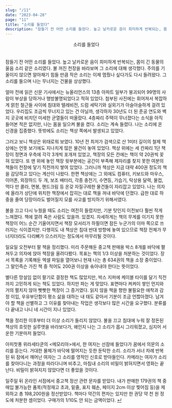 ```yaml
---
slug: "/11"
date: "2023-04-28"
page: "11"
title: "소리를 들었다"
description: "잠들기 전 어떤 소리를 들었다. 높고 날카로운 음이 희미하게 반복되는, 몸이 긴 동물의 울음 소리 같은 소리였다."
---
```


<div style="text-align: center;">
    <div class="post-line" style="display: inline-block; line-height:160%">
    소리를 들었다
    </div>
</div>

<br>

잠들기 전 어떤 소리를 들었다. 높고 날카로운 음이 희미하게 반복되는, 몸이 긴 동물의 울음 소리 같은 소리였다. 불 꺼진 천장을 바라보며 그 소리에 대해 생각했다. 주의를 기울이지 않으면 알아채기 힘들 만큼 작은 소리는 이제 멈췄나 싶다가도 다시 들려왔다. 그 소리를 들으며 나는 무너지는 건물을 상상했다.

얼마 전에 읽은 신문 기사에서는 뉴올리언스의 13층 아파트 일부가 붕괴되어 99명의 사람이 부상을 당하거나 행방불명되었다고 적혀 있었다. 첨부된 사진에는 휘어져서 복잡하게 얽힌 철근들 사이에 침대와 텔레비전, 드럼 세탁기와 실외기가 아슬아슬하게 걸려 있었다. 우리집도 조금씩 무너지고 있는 건 아닐까, 생각하자 30년도 더 된 준공 연도와 벽지 곳곳에 비치던 미세한 균열들이 떠올랐다. 4층짜리 주택이 무너졌다는 소식을 아직 들어본 적은 없지만, 나는 몸을 일으켜 불을 켰다. 소리는 계속 들렸다. 나는 소리에 온 신경을 집중했다. 뜻밖에도 소리는 책상 쪽에서 발생되고 있었다.

그러고 보니 책상은 위태로워 보였다. 10년 전 최저가 검색으로 산 1미터 길이의 철제 책상에는 언뜻 보기에도 지나치게 많은 물건이 놓여 있었다. 책상 위에는 세 칸짜리 1단 책장이 정면과 우측에 각각 3개씩 포개져 있었고, 책장의 모든 칸에는 책이 약 20권씩 꽂혀 있었다. 또 맨 위에 놓인 책장 윗부분에는 공간이 부족해 제자리를 찾지 못한 여분의 책들이 천장에 닿기 직전까지 쌓여 있었다. 그러니까 책상은 지금 대략 400권 정도의 책을 감당하고 있다는 계산이 나왔다. 한편 책상에는 그 외에도 컴퓨터, 키보드와 마우스, 이어폰, 외장하드 두 개, 보조 배터리, 각종 충전기, 수면등, 가습기, 탁상용 달력, 물컵, 먹다 만 콜라, 면봉, 핸드크림 등 온갖 자질구레한 물건들이 자리잡고 있었다. 나는 의자에 올라가 상단에 위치한 책장에서 잡히는 대로 책을 꺼내 바닥에 던졌다. 급한 대로 하중을 줄여 당장이라도 벌어질지 모를 사고를 방지하기 위해서였다.

불을 끄고 다시 누웠을 때도 소리는 여전히 들렸지만, 기분 탓인지 이전보다 훨씬 작게 느껴졌다. 책에 깔려 죽은 사람도 있을까. 있겠지. 자세하게는 책의 무게를 이기지 못한 책장이 어느 순간 기울어지면서 책장 모서리가 하필이면 잠든 누군가의 이마 쪽으로 쓰러지는 식이겠지만. 다행히도 내 책상은 침대 반대 방향에 놓여 있으므로 책장 전체가 무너지더라도 다리뼈가 으스러지는 정도에서 마무리될 것이다.

일요일 오전부터 팔 책을 정리했다. 미리 주문해둔 중고책 판매용 박스 8개를 바닥에 펼쳐두고 의자에 앉아 책장을 올려다봤다. 목표는 책의 1/3 이상을 처분하는 것이었다. 장서 목록을 기록해둔 엑셀 파일을 열어보니 현재 나는 총 634권의 책을 소장 중이었다. 그 말인즉슨 가진 책 중 적어도 200권 이상을 솎아내야 한다는 뜻이었다.

별다른 망설임 없이 팔기로 결정한 책도 많았지만, 박스 지퍼에 케이블 타이를 달기 직전까지 고민하게 되는 책도 있었다. 하지만 파는 게 맞았다. 표면마다 켜켜이 쌓인 먼지와 거의 펼치지 않아 빳빳한 책장이 그 증거였다. 읽지 않을 책을 향한 불필요한 애착과 감정 이입, 우유부단함이 평소 삶을 대하는 내 태도 같아서 기분이 조금 언짢아졌다. 남겨야 할 책을 선별하고 그 이유를 찾아내는 작업은 생각보다 많은 시간을 요구했다. 분류를 다 끝내고 나니 네 시간이 지나 있었다.

책을 정리한 이후부터 더 이상 소리가 들리지 않았다. 불을 끄고 침대에 누워 잘 정돈된 책상의 흐릿한 실루엣을 바라보다가, 왜인지 나는 그 소리가 몹시 그리워졌고, 심지어 서운한 기분마저 들었다.

아피찻퐁 위라세타쿤의 <메모리아>에서, 한 여자는 선잠에 들었다가 꿈에서 의문의 소리를 듣는다. 거대한 물체가 바닥에 떨어지는 듯한 둔탁한 소리. 소리가 서너 차례 반복된 뒤 잠에서 깨어난 여자는 그 소리를 영적인 신호로 받아들인다. 카메라는 여자가 소리를 찾아다니는 과정을 따라다니며 비추고, 마침내 소리의 비밀이 밝혀지면서 영화는 끝난다. 비밀이 밝혀지지 않았다면 더 좋았을 것이다.

일주일 뒤 온라인 서점에서 중고책 정산 관련 문자를 받았다. 내가 판매한 179권의 책 중 매입 불가능한 품목(적정재고 초과, 밑줄, 표지 훼손, 페이지 2cm 이상 찢어짐 등)을 제외하고 총 198,200원을 정산받았다. 책마다 약간의 편차는 있지만 한 권당 약 천 원 정도에 처분한 셈이었다. 구매가의 1/10도 안 되는 금액이었다. <a href="/">↵</a>
